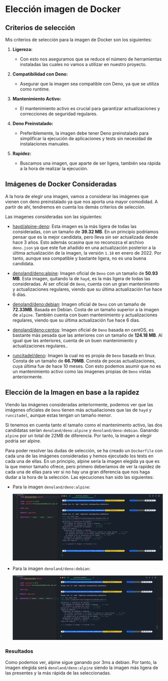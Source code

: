 # Elección imagen de Docker

## Criterios de selección

Mis criterios de selección para la imagen de Docker son los siguientes:

1. **Ligereza:**
   - Con esto nos aseguramos que se reduce el número de herramientas instaladas
   las cuales no vamos a utilizar en nuestro proyecto.

2. **Compatibilidad con Deno:**
   - Asegurar que la imagen sea compatible con Deno, ya que se utiliza como runtime.

3. **Mantenimiento Activo:**
   - El mantenimiento activo es crucial para garantizar actualizaciones y correcciones
    de seguridad regulares.

4. **Deno Preinstalado:**
   - Preferiblemente, la imagen debe tener Deno preinstalado para simplificar la ejecución
    de aplicaciones y tests sin necesidad de instalaciones manuales.

5. **Rapidez:**
   - Buscamos una imagen, que aparte de ser ligera, también sea rápida a la hora de realizar
   la ejecución.

## Imágenes de Docker Consideradas

A la hora de elegir una imagen, vamos a considerar las imágenes que vienen con deno
preinstalado ya que nos aporta una mayor comodidad. A partir de ahí, tendremos en
cuenta los demás criterios de selección.

Las imagenes consideradas son las siguientes:

- [hayd/alpine-deno](https://hub.docker.com/r/hayd/alpine-deno): Esta imagen es
    la más ligera de todas las consideradas, con un tamaño de **39.32 MB**. En un principio
    podríamos pensar que es la mejor candidata, pero lleva sin ser actualizada desde
    hace 3 años. Esto además ocasina que no reconozca el archivo `deno.json` ya que
    este fue añadido en una actualización posterior a la última actualización de la
    imagen, la versión `1.18` en enero de 2022. Por tanto, aunque sea
    compatible y bastante ligera, no es una buena candidata.

- [denoland/deno:alpine](https://hub.docker.com/r/denoland/deno/tags?page=1&ordering=last_updated&name=alpine):
    Imagen oficial de `Deno` con un tamaño de **50.93 MB**. Esta imagen, quitando la de `hayd`, es la más ligera
    de todas las consideradas. Al ser oficial de `Deno`, cuenta con un gran mantenimiento y actualizaciones
    regulares, viendo que su última actualización fue hace 6 días.

- [denoland/deno:debian](https://hub.docker.com/r/denoland/deno/tags?page=1&ordering=last_updated&name=debian):
    Imagen oficial de `Deno` con un tamaño de **72.33MB**. Basada en Debian. Costa de un tamaño superior a la
    imagen de `alpine`. También cuenta con buen mantenimiento y actualizaciones regulares, viendo que su última
    actualización fue hace 6 días.

- [denoland/deno:centos](https://hub.docker.com/r/denoland/deno/tags?page=1&ordering=last_updated&name=centos):
    Imagen oficial de `Deno` basada en centOS, es bastante más pesada que las anteriores con un tamaño de **124.18 MB**.
    Al igual que las anteriores, cuenta de un buen mantenimiento y actualizaciones regulares..

- [runcitadel/deno](https://hub.docker.com/r/runcitadel/deno): Imagen la cual no es propia
    de `Deno` basada en linux. Consta de un tamaño de **66.79MB**. Consta de pocas actualizaciones,
    cuya última fue de hace 10 meses. Con esto podemos asumir que no es un mantenimiento activo como las
    imagenes propias de `Deno` vistas anteriormente.

## Elección de la Imagen en base a la rapidez

Viendo las imágenes consideradas anteriormente, podemos ver que las imágenes oficiales de `Deno`
tienen más actualiaciones que las de `hayd` y `runcitadel`, aunque estas tengan un tamaño menor.

Si tenemos en cuenta tanto el tamaño como el mantenimento activo,
las dos candidatas serían `denoland/deno:alpine` y `denoland/deno:debian`. Ganando `alpine` por un
total de 22MB de diferencia. Por tanto, la imagen a elegir podría ser alpine.

Para poder resolver las dudas de selección, se ha creado un `Dockerfile` con cada una de las
imágenes consideradas y hemos ejecutado los tests en cada una de ellas. En un principio, alpine sería
la imagen elegida ya que es la que menor tamaño ofrece, pero primero deberiamos de ver la rapidez de cada una
de ellas para ver si no hay una gran diferencia que nos haga dudar a la hora de la selección.
Las ejecuciones han sido las siguientes:

- Para la imagen `denoland/deno:alpine`:

    ![Ejecucion con test con imagen alpine](./ejecucion_tests_deno_alpine.png)

- Para la imagen `denoland/deno:debian`:

    ![Ejecucion con test con imagen debian](./ejecucion_tests_deno_debian.png)

### Resultados

Como podemos ver, alpine sigue ganando por 3ms a debian. Por tanto, la imagen elegida será `denoland/deno:alpine`
siendo la imagen más ligera de las presentes y la más rápida de las seleccionadas.
